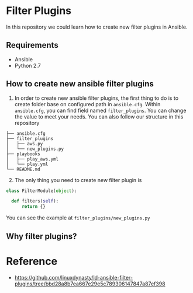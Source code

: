 # Filter Plugins

In this repository we could learn how to create new filter plugins in Ansible.

## Requirements
* Ansible
* Python 2.7

## How to create new ansible filter plugins

1. In order to create new ansible filter plugins, the first thing to do is to create folder base on configured path in `ansible.cfg`.
  Within `ansible.cfg`, you can find field named `filter_plugins`. You can change the value to meet your needs. 
  You can also follow our structure in this repository
  ```
  ├── ansible.cfg
  ├── filter_plugins
  │   ├── aws.py
  │   └── new_plugins.py
  ├── playbooks
  │   ├── play_aws.yml
  │   └── play.yml
  └── README.md
  ```
2. The only thing you need to create new filter plugin is
  ``` Python
  class FilterModule(object):

    def filters(self):
        return {}
  ```
  You can see the example at `filter_plugins/new_plugins.py`
  
## Why filter plugins?

# Reference
* https://github.com/linuxdynasty/ld-ansible-filter-plugins/tree/bbd28a8b7ea667e29e5c789306147847a87ef398
